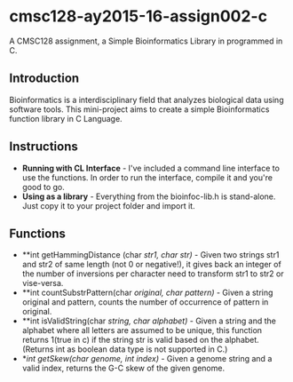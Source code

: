 # cmsc128-ay2015-16-assign002-c
A CMSC128 assignment, a Simple Bioinformatics Library in programmed in C.

## Introduction
Bioinformatics is a interdisciplinary field that analyzes biological data using software tools. This mini-project aims to 
create a simple Bioinformatics function library in C Language.

## Instructions
- **Running with CL Interface** - I've included a command line interface to use the functions. In order to run the interface, compile it and you're good to go.
- **Using as a library** - Everything from the bioinfoc-lib.h is stand-alone. Just copy it to your project folder and import it.

## Functions
- **int getHammingDistance (char *str1, char *str)** - Given two strings str1 and str2 of same length (not 0 or negative!), it gives back an integer of the number of inversions per character need to transform str1 to str2 or vise-versa.
- **int countSubstrPattern(char *original, char *pattern)** - Given a string original and pattern, counts the number of occurrence
of pattern in original.
- **int isValidString(char *string, char *alphabet)** - Given a string and the alphabet where all letters are assumed to be unique, this
function returns 1(true in c) if the string str is valid based on the alphabet. (Returns int as boolean data type is not supported in C.)
- **int getSkew(char *genome, int index)** - Given a genome string and a valid index, returns the G-C skew of the given genome.

